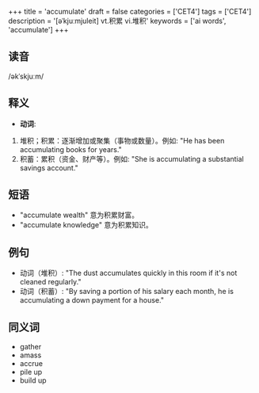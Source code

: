+++
title = 'accumulate'
draft = false
categories = ['CET4']
tags = ['CET4']
description = '[əˈkjuːmjuleit] vt.积累 vi.堆积'
keywords = ['ai words', 'accumulate']
+++

## 读音
/əkˈskjuːm/

## 释义
- **动词**:
1. 堆积；积累：逐渐增加或聚集（事物或数量）。例如: "He has been accumulating books for years."
2. 积蓄：累积（资金、财产等）。例如: "She is accumulating a substantial savings account."

## 短语
- "accumulate wealth" 意为积累财富。
- "accumulate knowledge" 意为积累知识。

## 例句
- 动词（堆积）: "The dust accumulates quickly in this room if it's not cleaned regularly."
- 动词（积蓄）: "By saving a portion of his salary each month, he is accumulating a down payment for a house."

## 同义词
- gather
- amass
- accrue
- pile up
- build up
